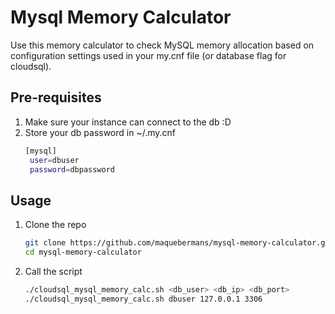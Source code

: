 # Mysql Memory Calculator
Use this memory calculator to check MySQL memory allocation based on configuration settings used in your my.cnf file (or database flag for cloudsql).

## Pre-requisites
1. Make sure your instance can connect to the db :D
2. Store your db password in ~/.my.cnf
   ```bash
   [mysql]
    user=dbuser
    password=dbpassword
   ```

## Usage
1. Clone the repo
   ```bash
   git clone https://github.com/maquebermans/mysql-memory-calculator.git
   cd mysql-memory-calculator
   ```
2. Call the script
   ```bash
   ./cloudsql_mysql_memory_calc.sh <db_user> <db_ip> <db_port>
   ./cloudsql_mysql_memory_calc.sh dbuser 127.0.0.1 3306
   ```
   
